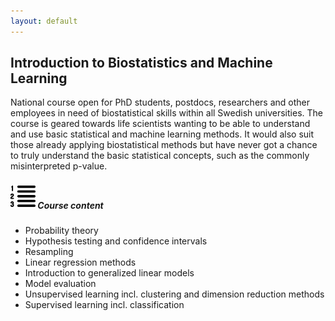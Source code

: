 ```yaml
---
layout: default
---
```


## Introduction to Biostatistics and Machine Learning

National course open for PhD students, postdocs, researchers and other employees in need of biostatistical skills within all Swedish universities. The course is geared towards life scientists wanting to be able to understand and use basic statistical and machine learning methods. It would also suit those already applying biostatistical methods but have never got a chance to truly understand the basic statistical concepts, such as the commonly misinterpreted p-value.

##### <img border="0" src="assets/icons/content.svg" width="40" height="40"> Course content
- Probability theory
- Hypothesis testing and confidence intervals
- Resampling
- Linear regression methods
- Introduction to generalized linear models
- Model evaluation
- Unsupervised learning incl. clustering and dimension reduction methods
- Supervised learning incl. classification


